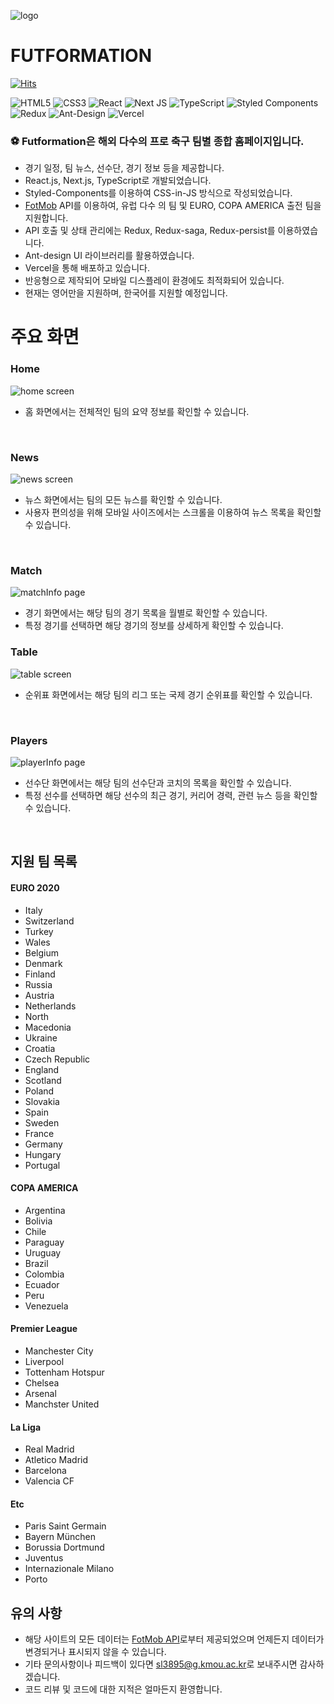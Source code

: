 ![logo](https://user-images.githubusercontent.com/65903404/124590801-869f9c80-de96-11eb-9fd0-cd9b68a7ce5c.png)

# FUTFORMATION

[![Hits](https://hits.seeyoufarm.com/api/count/incr/badge.svg?url=https%3A%2F%2Fgithub.com%2Fmukjo96%2Ffutformation&count_bg=%231C2C5B&title_bg=%23555555&icon=&icon_color=%23E7E7E7&title=hits&edge_flat=false)](https://hits.seeyoufarm.com)

<img alt="HTML5" src="https://img.shields.io/badge/html5-%23E34F26.svg?style=for-the-badge&logo=html5&logoColor=white"/> <img alt="CSS3" src="https://img.shields.io/badge/css3-%231572B6.svg?style=for-the-badge&logo=css3&logoColor=white"/> <img alt="React" src="https://img.shields.io/badge/react-%2320232a.svg?style=for-the-badge&logo=react&logoColor=%2361DAFB"/> <img alt="Next JS" src="https://img.shields.io/badge/nextjs-%23000000.svg?style=for-the-badge&logo=next.js&logoColor=white"/> <img alt="TypeScript" src="https://img.shields.io/badge/typescript-%23007ACC.svg?style=for-the-badge&logo=typescript&logoColor=white"/> <img alt="Styled Components" src="https://img.shields.io/badge/styled--components-DB7093?style=for-the-badge&logo=styled-components&logoColor=white"/> <img alt="Redux" src="https://img.shields.io/badge/redux-%23593d88.svg?style=for-the-badge&logo=redux&logoColor=white"/> <img alt="Ant-Design" src="https://img.shields.io/badge/-AntDesign-%230170FE?style=for-the-badge&logo=ant-design&logoColor=white"/> <img alt="Vercel" src="https://img.shields.io/badge/vercel-%23000000.svg?style=for-the-badge&logo=vercel&logoColor=white"/>

### ⚽️ Futformation은 해외 다수의 프로 축구 팀별 종합 홈페이지입니다.<br/>

-   경기 일정, 팀 뉴스, 선수단, 경기 정보 등을 제공합니다.
-   React.js, Next.js, TypeScript로 개발되었습니다.
-   Styled-Components를 이용하여 CSS-in-JS 방식으로 작성되었습니다.
-   [FotMob](https://www.fotmob.com/) API를 이용하여, 유럽 다수 의 팀 및 EURO, COPA AMERICA 출전 팀을 지원합니다.
-   API 호출 및 상태 관리에는 Redux, Redux-saga, Redux-persist를 이용하였습니다.
-   Ant-design UI 라이브러리를 활용하였습니다.
-   Vercel을 통해 배포하고 있습니다.
-   반응형으로 제작되어 모바일 디스플레이 환경에도 최적화되어 있습니다.
-   현재는 영어만을 지원하며, 한국어를 지원할 예정입니다.
    <br/>

# 주요 화면

### Home

![home screen](https://user-images.githubusercontent.com/65903404/124592719-b5b70d80-de98-11eb-82ad-3c51719fa679.png)

-   홈 화면에서는 전체적인 팀의 요약 정보를 확인할 수 있습니다.

<br/>

### News

![news screen](https://user-images.githubusercontent.com/65903404/124593342-7ccb6880-de99-11eb-8183-3ee7e9267315.png)

-   뉴스 화면에서는 팀의 모든 뉴스를 확인할 수 있습니다.
-   사용자 편의성을 위해 모바일 사이즈에서는 스크롤을 이용하여 뉴스 목록을 확인할 수 있습니다.

<br/>

### Match

![matchInfo page](https://user-images.githubusercontent.com/65903404/124593763-ffecbe80-de99-11eb-8b0f-8da942528dc6.png)

-   경기 화면에서는 해당 팀의 경기 목록을 월별로 확인할 수 있습니다.
-   특정 경기를 선택하면 해당 경기의 정보를 상세하게 확인할 수 있습니다.
    <br/>

### Table

![table screen](https://user-images.githubusercontent.com/65903404/124594141-6a056380-de9a-11eb-95c1-da9e93b7a004.png)

-   순위표 화면에서는 해당 팀의 리그 또는 국제 경기 순위표를 확인할 수 있습니다.

<br/>

### Players

![playerInfo page](https://user-images.githubusercontent.com/65903404/124594466-c8324680-de9a-11eb-82ab-d76e0a1b9114.png)

-   선수단 화면에서는 해당 팀의 선수단과 코치의 목록을 확인할 수 있습니다.
-   특정 선수를 선택하면 해당 선수의 최근 경기, 커리어 경력, 관련 뉴스 등을 확인할 수 있습니다.

<br/>

## 지원 팀 목록

#### EURO 2020

-   Italy
-   Switzerland
-   Turkey
-   Wales
-   Belgium
-   Denmark
-   Finland
-   Russia
-   Austria
-   Netherlands
-   North
-   Macedonia
-   Ukraine
-   Croatia
-   Czech Republic
-   England
-   Scotland
-   Poland
-   Slovakia
-   Spain
-   Sweden
-   France
-   Germany
-   Hungary
-   Portugal

#### COPA AMERICA

-   Argentina
-   Bolivia
-   Chile
-   Paraguay
-   Uruguay
-   Brazil
-   Colombia
-   Ecuador
-   Peru
-   Venezuela

#### Premier League

-   Manchester City
-   Liverpool
-   Tottenham Hotspur
-   Chelsea
-   Arsenal
-   Manchster United

#### La Liga

-   Real Madrid
-   Atletico Madrid
-   Barcelona
-   Valencia CF

#### Etc

-   Paris Saint Germain
-   Bayern München
-   Borussia Dortmund
-   Juventus
-   Internazionale Milano
-   Porto

## 유의 사항

-   해당 사이트의 모든 데이터는 [FotMob API](https://www.fotmob.com)로부터 제공되었으며 언제든지 데이터가 변경되거나 표시되지 않을 수 있습니다.
-   기타 문의사항이나 피드백이 있다면 <sl3895@g.kmou.ac.kr>로 보내주시면 감사하겠습니다.
-   코드 리뷰 및 코드에 대한 지적은 얼마든지 환영합니다.
